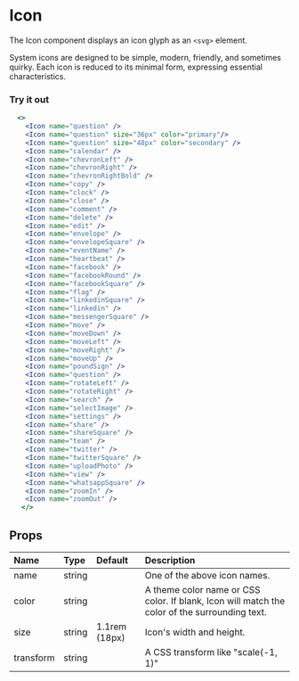 # Icon

The Icon component displays an icon glyph as an `<svg>` element.

System icons are designed to be simple, modern, friendly, and sometimes quirky.
Each icon is reduced to its minimal form, expressing essential characteristics.

### Try it out

```.jsx
  <>
    <Icon name="question" />
    <Icon name="question" size="36px" color="primary"/>
    <Icon name="question" size="48px" color="secondary" />
    <Icon name="calendar" />
    <Icon name="chevronLeft" />
    <Icon name="chevronRight" />
    <Icon name="chevronRightBold" />
    <Icon name="copy" />
    <Icon name="clock" />
    <Icon name="close" />
    <Icon name="comment" />
    <Icon name="delete" />
    <Icon name="edit" />
    <Icon name="envelope" />
    <Icon name="envelopeSquare" />
    <Icon name="eventName" />
    <Icon name="heartbeat" />
    <Icon name="facebook" />
    <Icon name="facebookRound" />
    <Icon name="facebookSquare" />
    <Icon name="flag" />
    <Icon name="linkedinSquare" />
    <Icon name="linkedin" />
    <Icon name="messengerSquare" />
    <Icon name="move" />
    <Icon name="moveDown" />
    <Icon name="moveLeft" />
    <Icon name="moveRight" />
    <Icon name="moveUp" />
    <Icon name="poundSign" />
    <Icon name="question" />
    <Icon name="rotateLeft" />
    <Icon name="rotateRight" />
    <Icon name="search" />
    <Icon name="selectImage" />
    <Icon name="settings" />
    <Icon name="share" />
    <Icon name="shareSquare" />
    <Icon name="team" />
    <Icon name="twitter" />
    <Icon name="twitterSquare" />
    <Icon name="uploadPhoto" />
    <Icon name="view" />
    <Icon name="whatsappSquare" />
    <Icon name="zoomIn" />
    <Icon name="zoomOut" />
   </>
```

## Props

| Name      | Type   | Default       | Description                                                                                   |
| :-------- | :----- | :------------ | :-------------------------------------------------------------------------------------------- |
| name      | string |               | One of the above icon names.                                                                  |
| color     | string |               | A theme color name or CSS color. If blank, Icon will match the color of the surrounding text. |
| size      | string | 1.1rem (18px) | Icon's width and height.                                                                      |
| transform | string |               | A CSS transform like "scale(-1, 1)"                                                           |

